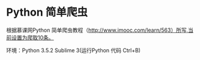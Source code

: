 # Python 简单爬虫

根据慕课网Python 简单爬虫教程（http://www.imooc.com/learn/563）所写,当前设置为爬取10条。


环境：Python 3.5.2  Sublime 3(运行Python 代码 Ctrl+B)

